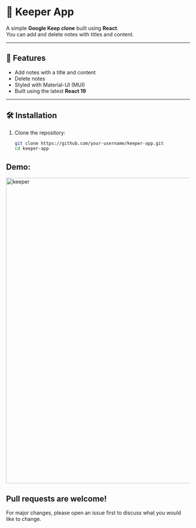# 📝 Keeper App

A simple **Google Keep clone** built using **React**.  
You can add and delete notes with titles and content.  

---

## 🚀 Features
-  Add notes with a title and content  
-  Delete notes  
-  Styled with Material-UI (MUI)  
-  Built using the latest **React 19**  

---

## 🛠️ Installation

1. Clone the repository:
   ```bash
   git clone https://github.com/your-username/keeper-app.git
   cd keeper-app
## Demo:
   <img width="1918" height="836" alt="keeper" src="https://github.com/user-attachments/assets/40368aa5-c086-47b8-ae65-bc61617dd124" />

## Pull requests are welcome!
   For major changes, please open an issue first to discuss what you would like to change.
